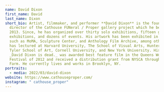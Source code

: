 ```yaml
---
name: David Dixon
first_name: David
last_name: Dixon
short_bio: Artist, filmmaker, and performer **David Dixon** is the founding
  director of the Cathouse FUNeral / Proper gallery project which he began in
  2013. Since, he has organized over thirty solo exhibitions, fifteen group
  exhibitions, and dozens of events. His artwork has been exhibited in venues
  such as MoMA, Sculpture Center, and Anthology Film Archive, among others. He
  has lectured at Harvard University, The School of Visual Arts, Hunter College,
  Tyler School of Art, Cornell University, and New York University. His film
  _David Dixon is dead._ was awarded best feature film in the Queens World Film
  Festival of 2012 and received a distribution grant from NYSCA through Wave
  Farm. He currently lives and works in Brooklyn, NY.
portraits:
  - media: 2022/03/david-dixon
website: https://www.cathouseproper.com/
instagram: " cathouse_proper"
---
```

